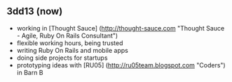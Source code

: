 3dd13 (now)
---------

* working in [Thought Sauce] (http://thought-sauce.com "Thought Sauce - Agile, Ruby On Rails Consultant")
* flexible working hours, being trusted
* writing Ruby On Rails and mobile apps
* doing side projects for startups
* prototyping ideas with [RU05] (http://ru05team.blogspot.com "Coders") in Barn B
